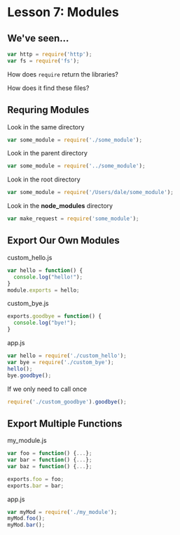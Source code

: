 # Lesson 7: Modules

## We've seen...

```js
var http = require('http');
var fs = require('fs');
```

How does `require` return the libraries?

How does it find these files?

## Requring Modules

Look in the same directory

```js
var some_module = require('./some_module');
```

Look in the parent directory

```js
var some_module = require('../some_module');
```

Look in the root directory

```js
var some_module = require('/Users/dale/some_module');
```

Look in the **node_modules** directory

```js
var make_request = require('some_module');
```

## Export Our Own Modules

custom_hello.js
```js
var hello = function() {
  console.log("hello!");
}
module.exports = hello;
```

custom_bye.js
```js
exports.goodbye = function() {
  console.log("bye!");
}
```

app.js
```js
var hello = require('./custom_hello');
var bye = require('./custom_bye');
hello();
bye.goodbye();
```

If we only need to call once
```js
require('./custom_goodbye').goodbye();
```

## Export Multiple Functions

my_module.js
```js
var foo = function() {...};
var bar = function() {...};
var baz = function() {...};

exports.foo = foo;
exports.bar = bar;
```

app.js
```js
var myMod = require('./my_module');
myMod.foo();
myMod.bar();
```

